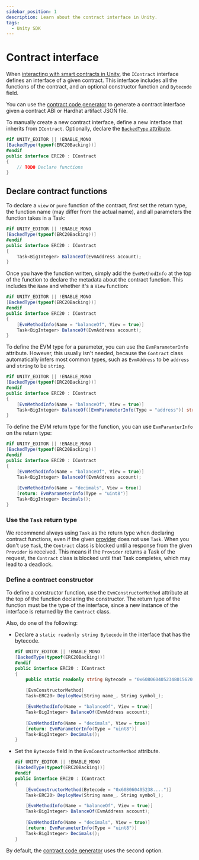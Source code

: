 ```yaml
---
sidebar_position: 1
description: Learn about the contract interface in Unity.
tags:
  - Unity SDK
---
```


# Contract interface

When [interacting with smart contracts in Unity](index.md), the `IContract` interface defines an
interface of a given contract.
This interface includes all the functions of the contract, and an optional constructor function and
`Bytecode` field.

You can use the [contract code generator](index.md#generate-contract-code) to generate a contract
interface given a contract ABI or Hardhat artifact JSON file.

To manually create a new contract interface, define a new interface that inherits from `IContract`.
Optionally, declare the [`BackedType` attribute](contract-factory.md#backed-type-contract-factory).

```csharp
#if UNITY_EDITOR || !ENABLE_MONO  
[BackedType(typeof(ERC20Backing))]  
#endif  
public interface ERC20 : IContract  
{
	// TODO Declare functions
}
```

## Declare contract functions

To declare a `view` or `pure` function of the contract, first set the return type, the function name
(may differ from the actual name), and all parameters the function takes in a Task:

```csharp
#if UNITY_EDITOR || !ENABLE_MONO  
[BackedType(typeof(ERC20Backing))]  
#endif  
public interface ERC20 : IContract  
{
	Task<BigInteger> BalanceOf(EvmAddress account);
}
```

Once you have the function written, simply add the `EvmMethodInfo` at the top of the function to
declare the metadata about the contract function.
This includes the `Name` and whether it's a `View` function:

```csharp
#if UNITY_EDITOR || !ENABLE_MONO  
[BackedType(typeof(ERC20Backing))]  
#endif  
public interface ERC20 : IContract  
{
	[EvmMethodInfo(Name = "balanceOf", View = true)]
	Task<BigInteger> BalanceOf(EvmAddress account);
}
```

To define the EVM type for a parameter, you can use the `EvmParameterInfo` attribute.
However, this usually isn't needed, because the `Contract` class automatically infers most common
types, such as `EvmAddress` to be `address` and `string` to be `string`.

```csharp
#if UNITY_EDITOR || !ENABLE_MONO  
[BackedType(typeof(ERC20Backing))]  
#endif  
public interface ERC20 : IContract  
{
	[EvmMethodInfo(Name = "balanceOf", View = true)]
	Task<BigInteger> BalanceOf([EvmParameterInfo(Type = "address")] string account);
}
```

To define the EVM return type for the function, you can use `EvmParamterInfo` on the return type:

```csharp
#if UNITY_EDITOR || !ENABLE_MONO  
[BackedType(typeof(ERC20Backing))]  
#endif  
public interface ERC20 : IContract  
{
	[EvmMethodInfo(Name = "balanceOf", View = true)]
	Task<BigInteger> BalanceOf(EvmAddress account);
	
	[EvmMethodInfo(Name = "decimals", View = true)]  
	[return: EvmParameterInfo(Type = "uint8")]  
	Task<BigInteger> Decimals();
}
```

### Use the `Task` return type

We recommend always using `Task` as the return type when declaring contract functions, even if
the given [provider](contract-provider.md) does not use `Task`.
When you don't use `Task`, the `Contract` class is blocked until a response from the given
`Provider` is received.
This means if the `Provider` returns a Task of the request, the `Contract` class is blocked until
that Task completes, which may lead to a deadlock.

### Define a contract constructor

To define a constructor function, use the `EvmConstructorMethod` attribute at the top of the
function declaring the constructor.
The return type of the function must be the type of the interface, since a new instance of the
interface is returned by the `Contract` class.

Also, do one of the following:

- Declare a `static readonly string Bytecode` in the interface that has the bytecode.

    ```csharp
    #if UNITY_EDITOR || !ENABLE_MONO  
    [BackedType(typeof(ERC20Backing))]  
    #endif  
    public interface ERC20 : IContract  
    {
        public static readonly string Bytecode = "0x6080604052348015620000115760008....";  
          
        [EvmConstructorMethod]  
        Task<ERC20> DeployNew(String name_, String symbol_);
    
        [EvmMethodInfo(Name = "balanceOf", View = true)]
        Task<BigInteger> BalanceOf(EvmAddress account);
        
        [EvmMethodInfo(Name = "decimals", View = true)]  
        [return: EvmParameterInfo(Type = "uint8")]  
        Task<BigInteger> Decimals();
    }
    ```

- Set the `Bytecode` field in the `EvmConstructorMethod` attribute.

    ```csharp
    #if UNITY_EDITOR || !ENABLE_MONO  
    [BackedType(typeof(ERC20Backing))]  
    #endif  
    public interface ERC20 : IContract  
    {
        [EvmConstructorMethod(Bytecode = "0x608060405238....")]  
        Task<ERC20> DeployNew(String name_, String symbol_);
    
        [EvmMethodInfo(Name = "balanceOf", View = true)]
        Task<BigInteger> BalanceOf(EvmAddress account);
        
        [EvmMethodInfo(Name = "decimals", View = true)]  
        [return: EvmParameterInfo(Type = "uint8")]  
        Task<BigInteger> Decimals();
    }
    ```

By default, the [contract code generator](index.md#generate-contract-code) uses the second option.
